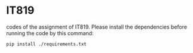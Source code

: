 # IT819
codes of the assignment of IT819.
Please install the dependencies before running the code by this command: 
```
pip install ./requirements.txt
```
